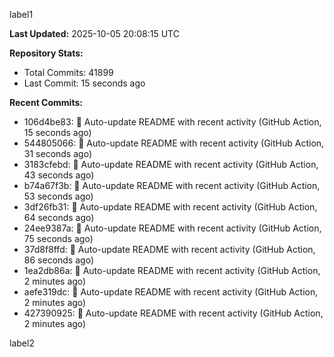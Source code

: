 
label1 
<!-- ACTIVITY_START -->
**Last Updated:** 2025-10-05 20:08:15 UTC

**Repository Stats:**
- Total Commits: 41899
- Last Commit: 15 seconds ago

**Recent Commits:**
- 106d4be83: 🤖 Auto-update README with recent activity (GitHub Action, 15 seconds ago)
- 544805066: 🤖 Auto-update README with recent activity (GitHub Action, 31 seconds ago)
- 3183cfebd: 🤖 Auto-update README with recent activity (GitHub Action, 43 seconds ago)
- b74a67f3b: 🤖 Auto-update README with recent activity (GitHub Action, 53 seconds ago)
- 3df26fb31: 🤖 Auto-update README with recent activity (GitHub Action, 64 seconds ago)
- 24ee9387a: 🤖 Auto-update README with recent activity (GitHub Action, 75 seconds ago)
- 37d8f8ffd: 🤖 Auto-update README with recent activity (GitHub Action, 86 seconds ago)
- 1ea2db86a: 🤖 Auto-update README with recent activity (GitHub Action, 2 minutes ago)
- aefe319dc: 🤖 Auto-update README with recent activity (GitHub Action, 2 minutes ago)
- 427390925: 🤖 Auto-update README with recent activity (GitHub Action, 2 minutes ago)
<!-- ACTIVITY_END -->

label2
